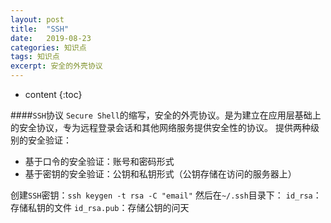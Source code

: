 ```yaml
---
layout: post
title:  "SSH"
date:   2019-08-23
categories: 知识点
tags: 知识点
excerpt: 安全的外壳协议
---
```


* content
{:toc}

####`SSH`协议
`Secure Shell`的缩写，安全的外壳协议。是为建立在应用层基础上的安全协议，专为远程登录会话和其他网络服务提供安全性的协议。
提供两种级别的安全验证：
- 基于口令的安全验证：账号和密码形式
- 基于密钥的安全验证：公钥和私钥形式（公钥存储在访问的服务器上）

创建`SSH`密钥：`ssh keygen -t rsa -C "email"`
然后在`~/.ssh`目录下：
`id_rsa`：存储私钥的文件
`id_rsa.pub`：存储公钥的问天